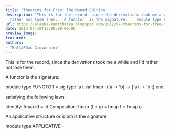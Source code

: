 ```yaml
---
title: 'Theorems for Free: The Monad Edition'
description: 'This is for the record, since the derivations took me a while and I''d
  rather not lose them.   A functor  is the signature:    module type FU...'
url: https://alaska-kamtchatka.blogspot.com/2012/07/theorems-for-free-monad-edition.html
date: 2012-07-19T15:00:00-00:00
preview_image:
featured:
authors:
- "Mat\xEDas Giovannini"
---
```


This is for the record, since the derivations took me a while and I'd rather not lose them.

A functor is the signature:


module type FUNCTOR = sig
  type 'a t
  val fmap : ('a -&gt; 'b) -&gt; ('a t -&gt; 'b t)
end


satisfying the following laws:


Identity:    fmap id      &equiv; id
Composition: fmap (f &#8728; g) &equiv; fmap f &#8728; fmap g


An applicative structure or idiom is the signature:


module type APPLICATIVE = 
